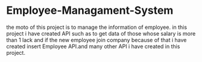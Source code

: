 # Employee-Managament-System
 the moto of this project is to manage the information of employee. in this project i have created API such as to get data of those whose salary is more than 1 lack and  if the new employee join company because of that i have created insert Employee API.and many other API i have created in this project.
